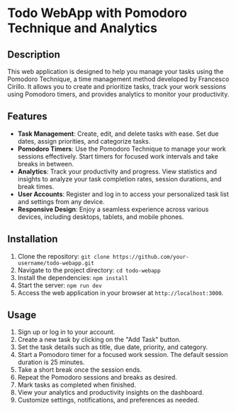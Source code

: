 # Todo WebApp with Pomodoro Technique and Analytics

## Description
This web application is designed to help you manage your tasks using the Pomodoro Technique, a time management method developed by Francesco Cirillo. It allows you to create and prioritize tasks, track your work sessions using Pomodoro timers, and provides analytics to monitor your productivity.

## Features
- **Task Management**: Create, edit, and delete tasks with ease. Set due dates, assign priorities, and categorize tasks.
- **Pomodoro Timers**: Use the Pomodoro Technique to manage your work sessions effectively. Start timers for focused work intervals and take breaks in between.
- **Analytics**: Track your productivity and progress. View statistics and insights to analyze your task completion rates, session durations, and break times.
- **User Accounts**: Register and log in to access your personalized task list and settings from any device.
- **Responsive Design**: Enjoy a seamless experience across various devices, including desktops, tablets, and mobile phones.

## Installation
1. Clone the repository: `git clone https://github.com/your-username/todo-webapp.git`
2. Navigate to the project directory: `cd todo-webapp`
3. Install the dependencies: `npm install`
4. Start the server: `npm run dev`
5. Access the web application in your browser at `http://localhost:3000`.

## Usage
1. Sign up or log in to your account.
2. Create a new task by clicking on the "Add Task" button.
3. Set the task details such as title, due date, priority, and category.
4. Start a Pomodoro timer for a focused work session. The default session duration is 25 minutes.
5. Take a short break once the session ends.
6. Repeat the Pomodoro sessions and breaks as desired.
7. Mark tasks as completed when finished.
8. View your analytics and productivity insights on the dashboard.
9. Customize settings, notifications, and preferences as needed.